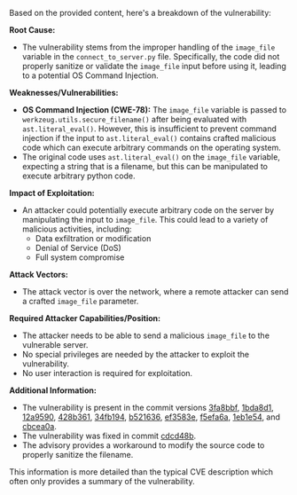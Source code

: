 Based on the provided content, here's a breakdown of the vulnerability:

**Root Cause:**

*   The vulnerability stems from the improper handling of the `image_file` variable in the `connect_to_server.py` file. Specifically, the code did not properly sanitize or validate the `image_file` input before using it, leading to a potential OS Command Injection.

**Weaknesses/Vulnerabilities:**

*   **OS Command Injection (CWE-78):** The `image_file` variable is passed to `werkzeug.utils.secure_filename()` after being evaluated with `ast.literal_eval()`. However, this is insufficient to prevent command injection if the input to `ast.literal_eval()` contains crafted malicious code which can execute arbitrary commands on the operating system.
*   The original code uses `ast.literal_eval()` on the `image_file` variable, expecting a string that is a filename, but this can be manipulated to execute arbitrary python code.

**Impact of Exploitation:**

*   An attacker could potentially execute arbitrary code on the server by manipulating the input to `image_file`. This could lead to a variety of malicious activities, including:
    *   Data exfiltration or modification
    *   Denial of Service (DoS)
    *   Full system compromise

**Attack Vectors:**

*   The attack vector is over the network, where a remote attacker can send a crafted `image_file` parameter.

**Required Attacker Capabilities/Position:**

*   The attacker needs to be able to send a malicious `image_file` to the vulnerable server.
*   No special privileges are needed by the attacker to exploit the vulnerability.
*   No user interaction is required for exploitation.

**Additional Information:**

*   The vulnerability is present in the commit versions  [3fa8bbf](https://github.com/benjjvi/iTunesRPC-Remastered/commit/3fa8bbf237e3378090f660079eb42ab4629b4d13), [1bda8d1](https://github.com/benjjvi/iTunesRPC-Remastered/commit/1bda8d191652c901613378e938775ca4717b9077), [12a9590](https://github.com/benjjvi/iTunesRPC-Remastered/commit/12a95900d7e2b84f834fc9de8f5d3a9955261bc9), [428b361](https://github.com/benjjvi/iTunesRPC-Remastered/commit/428b36116139adea3b379b9a88de590e4c6b33fc), [34fb194](https://github.com/benjjvi/iTunesRPC-Remastered/commit/34fb194a6899181aade719ca5d81278019fbbf69), [b521636](https://github.com/benjjvi/iTunesRPC-Remastered/commit/b5216361f5bd6df92dd85030f9136ff424fcc5ce), [ef3583e](https://github.com/benjjvi/iTunesRPC-Remastered/commit/ef3583e98d728a984aadc8d3cae57c38ec0329e1), [f5efa6a](https://github.com/benjjvi/iTunesRPC-Remastered/commit/f5efa6a967fbf6971c321fcc574cf431b3b4ad9f), [1eb1e54](https://github.com/benjjvi/iTunesRPC-Remastered/commit/1eb1e5428f0926b2829a0bbbb65b0d946e608593), and [cbcea0a](https://github.com/benjjvi/iTunesRPC-Remastered/commit/cbcea0a2c3e21f3a80675576792e783da59457cd).
*   The vulnerability was fixed in commit [cdcd48b](https://github.com/benjjvi/iTunesRPC-Remastered/commit/cdcd48bbc44009ddcbd07a809b87376dc9ce37f4).
*   The advisory provides a workaround to modify the source code to properly sanitize the filename.

This information is more detailed than the typical CVE description which often only provides a summary of the vulnerability.